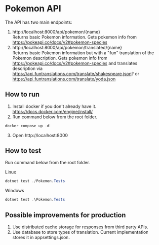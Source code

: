 # Pokemon API
The API has two main endpoints:
1. http://localhost:8000/api/pokemon/{name}  
Returns basic Pokemon information. Gets pokemon info from https://pokeapi.co/docs/v2#pokemon-species
2. http://localhost:8000/api/pokemon/translated/{name}  
Returns basic Pokemon information but with a "fun" translation of the Pokemon description. Gets pokemon info from https://pokeapi.co/docs/v2#pokemon-species and translates description via https://api.funtranslations.com/translate/shakespeare.json? or https://api.funtranslations.com/translate/yoda.json
## How to run
1. Install docker if you don't already have it.  
https://docs.docker.com/engine/install/
2. Run command below from the root folder.
```powershell
docker compose up -d
```
3. Open http://localhost:8000

## How to test
Run command below from the root folder.

Linux 
```powershell
dotnet test ./Pokemon.Tests
```

Windows 
```powershell
dotnet test .\Pokemon.Tests
```

## Possible improvements for production
1. Use distributed cache storage for responses from third party APIs.
2. Use database to store types of translation. Current implementation stores it in appsettings.json.
